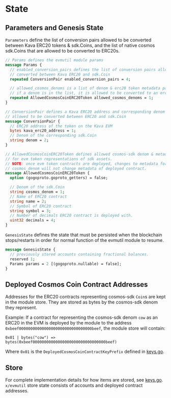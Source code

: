 <!--
order: 2
-->

# State

## Parameters and Genesis State

`Parameters` define the list of conversion pairs allowed to be converted between Kava ERC20 tokens & sdk.Coins, and the list of native cosmos sdk.Coins that are allowed to be converted to ERC20s.

```protobuf
// Params defines the evmutil module params
message Params {
  // enabled_conversion_pairs defines the list of conversion pairs allowed to be
  // converted between Kava ERC20 and sdk.Coin
  repeated ConversionPair enabled_conversion_pairs = 4;

  // allowed_cosmos_denoms is a list of denom & erc20 token metadata pairs.
  // if a denom is in the list, it is allowed to be converted to an erc20 in the evm.
  repeated AllowedCosmosCoinERC20Token allowed_cosmos_denoms = 1;
}

// ConversionPair defines a Kava ERC20 address and corresponding denom that is
// allowed to be converted between ERC20 and sdk.Coin
message ConversionPair {
  // ERC20 address of the token on the Kava EVM
  bytes kava_erc20_address = 1;
  // Denom of the corresponding sdk.Coin
  string denom = 2;
}

// AllowedCosmosCoinERC20Token defines allowed cosmos-sdk denom & metadata
// for evm token representations of sdk assets.
// NOTE: once evm token contracts are deployed, changes to metadata for a given
// cosmos_denom will not change metadata of deployed contract.
message AllowedCosmosCoinERC20Token {
  option (gogoproto.goproto_getters) = false;

  // Denom of the sdk.Coin
  string cosmos_denom = 1;
  // Name of ERC20 contract
  string name = 2;
  // Symbol of ERC20 contract
  string symbol = 3;
  // Number of decimals ERC20 contract is deployed with.
  uint32 decimals = 4;
}
```

`GenesisState` defines the state that must be persisted when the blockchain stops/restarts in order for normal function of the evmutil module to resume.

```protobuf
message GenesisState {
  // previously stored accounts containing fractional balances.
  reserved 1;
  Params params = 2 [(gogoproto.nullable) = false];
}
```

## Deployed Cosmos Coin Contract Addresses

Addresses for the ERC20 contracts representing cosmos-sdk `Coin`s are kept in the module store. They are stored as bytes by the cosmos-sdk denom they represent.

Example:
If a contract for representing the cosmos-sdk denom `cow` as an ERC20 in the EVM is deployed by the module to the address `0xbeef00000000000000000000000000000000beef`, the module store will contain:

`0x01 | bytes("cow") => bytes(0xbeef00000000000000000000000000000000beef)`

Where `0x01` is the `DeployedCosmosCoinContractKeyPrefix` defined in [keys.go](../types/keys.go).

## Store

For complete implementation details for how items are stored, see [keys.go](../types/keys.go). `x/evmutil` store state consists of accounts and deployed contract addresses.
